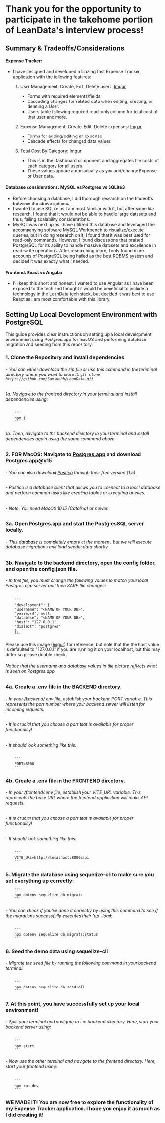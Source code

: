 Thank you for the opportunity to participate in the takehome portion of LeanData's interview process!
======

Summary & Tradeoffs/Considerations
------
#### Expense Tracker:
- I have designed and developed a blazing fast Expense Tracker application with the following features:
   1. User Management: Create, Edit, Delete users: [Imgur](https://i.imgur.com/O6DxBN0.png)
      - Forms with required elements/fields
      - Cascading changes for related data when editing, creating, or deleting a User.
      - Users table following required read-only column for total cost of that user and more.


   2. Expense Management: Create, Edit, Delete expenses: [Imgur](https://i.imgur.com/LSe32Ij.png)
      - Forms for adding/editing an expense
      - Cascade effects for changed data values


   3. Total Cost By Category: [Imgur](https://i.imgur.com/PJ3UuMR.png)
      - This is in the Dashboard component and aggregates the costs of each category for all users.
      - These values update automatically as you add/change Expense or User data.          


#### Database considerations: MySQL vs Postgres vs SQLite3
- Before choosing a database, I did thorough research on the tradeoffs between the above options.
- I wanted to use SQLite as I am most familiar with it, but after some *lite* research, I found that it would not be able to handle large datasets and thus, failing scalability considerations.
- MySQL was next up as I have utilized this database and leveraged the accompanying software MySQL Workbench to visualize/execute queries, but in doing research on it, I found that it was best used for read-only commands. However, I found discussions that praised PostgreSQL for its ability to handle massive datasets and excellence in read-write operations. After researching more, I only found more accounts of PostgreSQL being hailed as the best RDBMS system and decided it was exactly what I needed.

#### Frontend: React vs Angular
- I'll keep this short and honest. I wanted to use Angular as I have been exposed to the tech and thought it would be beneficial to include a technology in the LeanData tech stack, but decided it was best to use React as I am most comfortable with this library.


Setting Up Local Development Environment with PostgreSQL
------
This guide provides clear instructions on setting up a local development environment using Postgres.app for macOS and performing database migration and seeding from this repository.

### 1. Clone the Repository and install dependencies
###### - You can either download the zip file or use this command in the teriminal directory where you want to store it: `git clone https://github.com/Samsuhhh/LeanData.git`
###### 1a. Navigate to the frontend directory in your terminal and install dependencies using:
        ```
        npm i
        ```
###### 1b. Then, navigate to the backend directory in your terminal and install dependencies again using the same command above.

### 2. FOR MacOS: Navigate to [Postgres.app](https://postgresapp.com/downloads.html) and download Postgres.app@v15
###### - You can also download [Postico](https://eggerapps.at/postico2/) through their free version (1.5).
###### - Postico is a database client that allows you to connect to a local database and perform common tasks like creating tables or executing queries.
###### - Note: You need MacOS 10.15 (Catalina) or newer.
      
### 3a. Open Postgres.app and start the PostgresSQL server locally.
###### - This database is completely empty at the moment, but we will execute database migrations and load seeder data shortly.
### 3b. Navigate to the backend directory, open the config folder, and open the config.json file.
###### - In this file, you must change the following values to match your local Postgres.app server and then SAVE the changes:
        ```
        "development": {
        "username": "<NAME OF YOUR DB>",
        "password": null,
        "database": "<NAME OF YOUR DB>",
        "host": "127.0.0.1",
        "dialect": "postgres"
        },
        ```
        
Please use this image ([Imgur](https://i.imgur.com/Kq3T2p6.png)) for reference, but note that the the host value is defaulted to "127.0.0.1" if you are running it on your localhost, but this may differ so please double check.

###### Notice that the username and database values in the picture reflects what is seen on Postgres.app

### 4a. Create a .env file in the BACKEND directory.
###### - In your /backend/.env file, establish your backend PORT variable. This represents the port number where your backend server will listen for incoming requests.
###### - It is crucial that you choose a port that is available for proper functionality!
###### - It should look something like this: 
        ```
        PORT=8000
        ```        
### 4b. Create a .env file in the FRONTEND directory.
###### - In your /frontend/.env file, establish your VITE_URL variable. This represents the base URL where the frontend application will make API requests.
###### - It is crucial that you choose a port that is available for proper functionality!
###### - It should look something like this:
        ```
        VITE_URL=http://localhost:8000/api
        ```
### 5. Migrate the database using sequelize-cli to make sure you set everything up correctly:
        ```
        npx dotenv sequelize db:migrate
        ```
###### - You can check if you've done it correctly by using this command to see if the migrations successfully executed their 'up'-load:
        ```
        npx dotenv sequelize db:migrate:status
        ```        
### 6. Seed the demo data using sequelize-cli
###### - Migrate the seed file by running the following command in your backend terminal:
        ```
        npx dotenv sequelize db:seed:all
        ```
### 7. At this point, you have successfully set up your local environment!
###### - Split your terminal and navigate to the backend directory. Here, start your backend server using:
        ```
        npm start
        ```
###### - Now use the other terminal and navigate to the frontend directory. Here, start your frontend using:
        ```
        npm run dev
        ```
### WE MADE IT! You are now free to explore the functionality of my Expense Tracker application. I hope you enjoy it as much as I did creating it!

